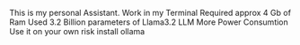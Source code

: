This is my personal Assistant.
Work in my Terminal
Required approx 4 Gb of Ram
Used 3.2 Billion parameters of Llama3.2 LLM
More Power Consumtion 
Use it on your own risk
install ollama
